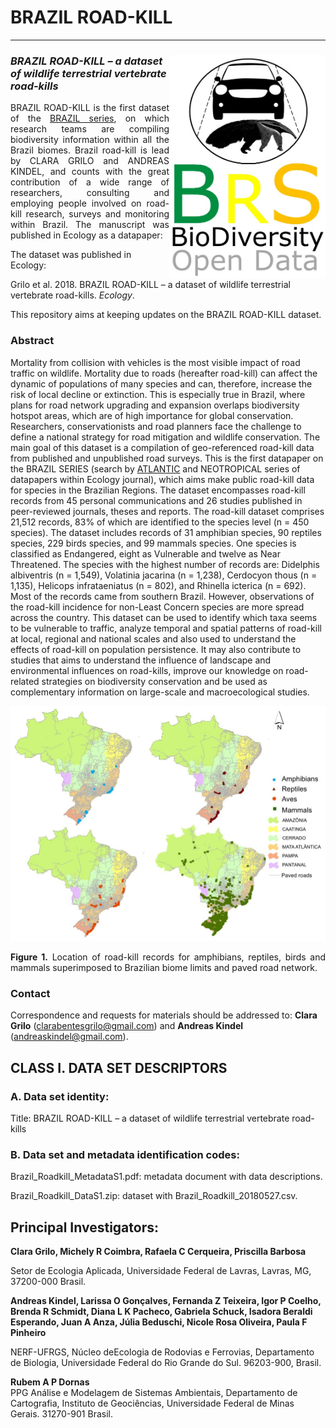 # BRAZIL ROAD-KILL
--------------------------------------------------------

### ***<img align="right" width="250" src="brs_v02_roadkill1.jpg">BRAZIL ROAD-KILL – a dataset of wildlife terrestrial vertebrate road-kills***

<p align="justify">
BRAZIL ROAD-KILL is the first dataset of the <a href="https://github.com/LEEClab/BRAZIL_SERIES">BRAZIL series</a>, on which research teams are compiling biodiversity information within all the Brazil biomes. Brazil road-kill is lead by CLARA GRILO and ANDREAS KINDEL, and counts with the great contribution of a wide range of researchers, consulting and employing people involved on road-kill research, surveys and monitoring within Brazil. The manuscript was published in Ecology as a datapaper:

The dataset was published in Ecology:

Grilo et al. 2018. BRAZIL ROAD-KILL – a dataset of wildlife terrestrial vertebrate road-kills. *Ecology*.

This repository aims at keeping updates on the BRAZIL ROAD-KILL dataset.

### Abstract 

Mortality from collision with vehicles is the most visible impact of road traffic on wildlife. Mortality due to roads (hereafter road-kill) can affect the dynamic of populations of many species and can, therefore, increase the risk of local decline or extinction. This is especially true in Brazil, where plans for road network upgrading and expansion overlaps biodiversity hotspot areas, which are of high importance for global conservation. Researchers, conservationists and road planners face the challenge to define a national strategy for road mitigation and wildlife conservation. The main goal of this dataset is a compilation of geo-referenced road-kill data from published and unpublished road surveys. This is the first datapaper on the BRAZIL SERIES (search by <a href="https://esajournals.onlinelibrary.wiley.com/doi/toc/10.1002/(ISSN)1939-9170.AtlanticPapers">ATLANTIC</a> and NEOTROPICAL series of datapapers within Ecology journal), which aims make public road-kill data for species in the Brazilian Regions. The dataset encompasses road-kill records from 45 personal communications and 26 studies published in peer-reviewed journals, theses and reports. The road-kill dataset comprises 21,512 records, 83% of which are identified to the species level (n = 450 species). The dataset includes records of 31 amphibian species, 90 reptiles species, 229 birds species, and 99 mammals species. One species is classified as Endangered, eight as Vulnerable and twelve as Near Threatened. The species with the highest number of records are: Didelphis albiventris (n = 1,549), Volatinia jacarina (n = 1,238), Cerdocyon thous (n = 1,135), Helicops infrataeniatus (n = 802), and Rhinella icterica (n = 692). Most of the records came from southern Brazil. However, observations of the road-kill incidence for non-Least Concern species are more spread across the country. This dataset can be used to identify which taxa seems to be vulnerable to traffic, analyze temporal and spatial patterns of road-kill at local, regional and national scales and also used to understand the effects of road-kill on population persistence. It may also contribute to studies that aims to understand the influence of landscape and environmental influences on road-kills, improve our knowledge on road-related strategies on biodiversity conservation and be used as complementary information on large-scale and macroecological studies. 

<p align="center"> 
<img src="brs_v02_roadkill1_map.jpg" width="700">
</p>

<p align="justify">
<b>Figure 1.</b> Location of road-kill records for amphibians, reptiles, birds and mammals superimposed to Brazilian biome limits and paved road network.
</p>

### Contact

Correspondence and requests for materials should be addressed to: **Clara Grilo** (clarabentesgrilo@gmail.com) and **Andreas Kindel** (andreaskindel@gmail.com).

## CLASS I. DATA SET DESCRIPTORS

### A. Data set identity:

Title: BRAZIL ROAD-KILL – a dataset of wildlife terrestrial vertebrate road-kills

### B. Data set and metadata identification codes:

Brazil_Roadkill_MetadataS1.pdf: metadata document with data descriptions.

Brazil_Roadkill_DataS1.zip: dataset with Brazil_Roadkill_20180527.csv.

## Principal Investigators:

**Clara Grilo, Michely R Coimbra, Rafaela C Cerqueira, Priscilla Barbosa**

Setor de Ecologia Aplicada, Universidade Federal de Lavras, Lavras, MG, 37200-000 Brasil. 

**Andreas Kindel, Larissa O Gonçalves, Fernanda Z Teixeira, Igor P Coelho, Brenda R Schmidt, Diana L K Pacheco, Gabriela Schuck, Isadora Beraldi Esperando, Juan A Anza, Júlia Beduschi, Nicole Rosa Oliveira, Paula F Pinheiro**

NERF-UFRGS, Núcleo deEcologia de Rodovias e Ferrovias, Departamento de Biologia, Universidade Federal do Rio Grande do Sul. 96203-900, Brasil.

**Rubem A P Dornas**  
PPG Análise e Modelagem de Sistemas Ambientais, Departamento de Cartografia, Instituto de Geociências, Universidade Federal de Minas Gerais. 31270-901 Brasil.

